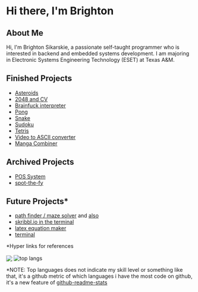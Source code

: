 <h1>Hi there, I'm Brighton</h1>

<h2>About Me</h2>
Hi, I'm Brighton Sikarskie, a passionate self-taught programmer who is interested in backend and embedded systems development. I am majoring in Electronic Systems Engineering Technology (ESET) at Texas A&M.

<h2>Finished Projects</h2>

- [Asteroids](https://github.com/bsikar/asteroids)
- [2048 and CV](https://github.com/bsikar/2048-cpp)
- [Brainfuck interpreter](https://github.com/bsikar/brainfuck)
- [Pong](https://github.com/bsikar/pong)
- [Snake](https://github.com/bsikar/snake)
- [Sudoku](https://github.com/bsikar/sudoku)
- [Tetris](https://github.com/bsikar/tetris)
- [Video to ASCII converter](https://github.com/bsikar/video-to-ascii)
- [Manga Combiner](https://github.com/bsikar/cbz-combiner)

<h2>Archived Projects</h2>

- [POS System](https://github.com/bsikar/pos-system)
- [spot-the-fy](https://github.com/bsikar/spot-the-fy)

<h2>Future Projects*</h2>

- [path finder / maze solver](https://github.com/AshishS-1123/Maze-Solver) and [also](https://github.com/ivan-ristovic/maze-pathfinder)
- [skribbl.io in the terminal](https://github.com/elkowar/Termibbl)
- [latex equation maker](https://github.com/marktext/marktext)
- [terminal](https://st.suckless.org/)

*Hyper links for references

<a><img align="center" src="https://github-readme-stats.vercel.app/api?username=bsikar&show_icons=true&theme=dark"/></a>
<a><img align="center" alt="top langs" src="https://github-readme-stats.vercel.app/api/top-langs/?username=bsikar&layout=compact&langs_count=8&theme=dark&count_private=false"/></a>


*NOTE: Top languages does not indicate my skill level or something like that, it's a github metric of which languages i have the most code on github, it's a new feature of [github-readme-stats](https://github.com/anuraghazra/github-readme-stats)<br/>

